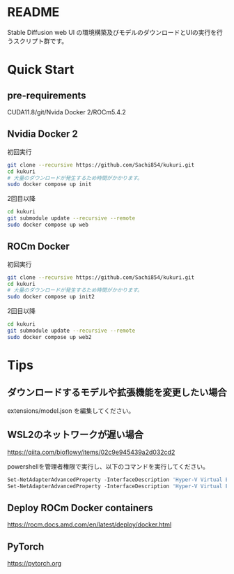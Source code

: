 # README
Stable Diffusion web UI の環境構築及びモデルのダウンロードとUIの実行を行うスクリプト群です。

# Quick Start

## pre-requirements
CUDA11.8/git/Nvida Docker 2/ROCm5.4.2

## Nvidia Docker 2
初回実行

```bash
git clone --recursive https://github.com/Sachi854/kukuri.git
cd kukuri
# 大量のダウンロードが発生するため時間がかかります。
sudo docker compose up init
```

2回目以降

```bash
cd kukuri
git submodule update --recursive --remote
sudo docker compose up web
```

## ROCm Docker

初回実行

```bash
git clone --recursive https://github.com/Sachi854/kukuri.git
cd kukuri
# 大量のダウンロードが発生するため時間がかかります。
sudo docker compose up init2
```

2回目以降

```bash
cd kukuri
git submodule update --recursive --remote
sudo docker compose up web2
```

# Tips

## ダウンロードするモデルや拡張機能を変更したい場合
extensions/model.json を編集してください。

## WSL2のネットワークが遅い場合
https://qiita.com/bioflowy/items/02c9e945439a2d032cd2

powershellを管理者権限で実行し、以下のコマンドを実行してください。

```powershell
Set-NetAdapterAdvancedProperty -InterfaceDescription 'Hyper-V Virtual Ethernet Adapter' -DisplayName 'Large Send Offload Version 2 (IPv4)' -DisplayValue 'Disabled' -IncludeHidden
Set-NetAdapterAdvancedProperty -InterfaceDescription 'Hyper-V Virtual Ethernet Adapter' -DisplayName 'Large Send Offload Version 2 (IPv6)' -DisplayValue 'Disabled' -IncludeHidden
```

## Deploy ROCm Docker containers

https://rocm.docs.amd.com/en/latest/deploy/docker.html

## PyTorch

https://pytorch.org
